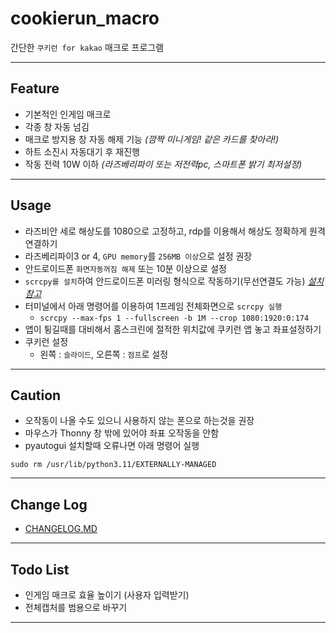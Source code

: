 # cookierun_macro

간단한 `쿠키런 for kakao` 매크로 프로그램

---

## Feature

- 기본적인 인게임 매크로
- 각종 창 자동 넘김
- 매크로 방지용 창 자동 해제 기능 *(깜짝 미니게임! 같은 카드를 찾아라!)*
- 하트 소진시 자동대기 후 재진행
- 작동 전력 10W 이하 *(라즈베리파이 또는 저전력pc, 스마트폰 밝기 최저설정)*

---

## Usage

- 라즈비안 세로 해상도를 1080으로 고정하고, rdp를 이용해서 해상도 정확하게 원격 연결하기
- 라즈베리파이3 or 4, `GPU memory`를 `256MB 이상`으로 설정 권장
- 안드로이드폰 `화면자동꺼짐 해제` 또는 10분 이상으로 설정
- `scrcpy를 설치`하여 안드로이드폰 미러링 형식으로 작동하기(무선연결도 가능) *[설치 참고](https://syki66.github.io/blog/2021/10/27/scrcpy.html)*
- 터미널에서 아래 명령어를 이용하여 1프레임 전체화면으로 `scrcpy 실행`
    - `scrcpy --max-fps 1 --fullscreen -b 1M --crop 1080:1920:0:174`
- 앱이 튕길때를 대비해서 홈스크린에 절적한 위치값에 쿠키런 앱 놓고 좌표설정하기
- 쿠키런 설정
    - 왼쪽 : `슬라이드`, 오른쪽 : `점프`로 설정

---

## Caution

- 오작동이 나올 수도 있으니 사용하지 않는 폰으로 하는것을 권장
- 마우스가 Thonny 창 밖에 있어야 좌표 오작동을 안함
- pyautogui 설치할때 오류나면 아래 명령어 실행
```
sudo rm /usr/lib/python3.11/EXTERNALLY-MANAGED
```


---

## Change Log

- [CHANGELOG.MD](https://github.com/syki66/cookierun-macro/blob/master/CHANGELOG.MD)

---

## Todo List

- 인게임 매크로 효율 높이기 (사용자 입력받기)
- 전체캡처를 범용으로 바꾸기

---
